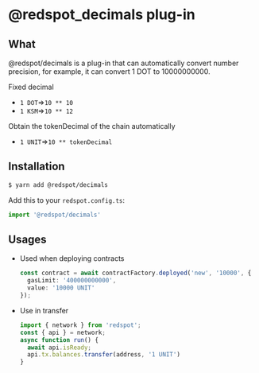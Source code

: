 # @redspot_decimals plug-in

## What

@redspot/decimals is a plug-in that can automatically convert number precision, for example, it can convert 1 DOT to 10000000000.

Fixed decimal

* `1 DOT`=>`10 ** 10`
* `1 KSM`=>`10 ** 12`

Obtain the tokenDecimal of the chain automatically

* `1 UNIT`=>`10 ** tokenDecimal`

## Installation
```bash
$ yarn add @redspot/decimals
```
Add this to your `redspot.config.ts`:
```typescript
import '@redspot/decimals'
```

## Usages

* Used when deploying contracts
    ```typescript
    const contract = await contractFactory.deployed('new', '10000', {
      gasLimit: '400000000000',
      value: '10000 UNIT'
    });
    ```

* Use in transfer
    ```typescript
    import { network } from 'redspot';
    const { api } = network;
    async function run() {
      await api.isReady;
      api.tx.balances.transfer(address, '1 UNIT')
    }
    ```



